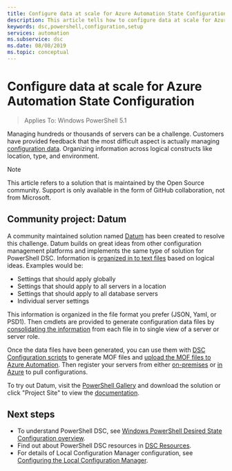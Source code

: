 ```yaml
---
title: Configure data at scale for Azure Automation State Configuration
description: This article tells how to configure data at scale for Azure Automation State Configuration.
keywords: dsc,powershell,configuration,setup
services: automation
ms.subservice: dsc
ms.date: 08/08/2019
ms.topic: conceptual
---
```


# Configure data at scale for Azure Automation State Configuration

> Applies To: Windows PowerShell 5.1

Managing hundreds or thousands of servers can be a challenge.
Customers have provided feedback that the most difficult aspect is actually managing
[configuration data](/powershell/dsc/configurations/configdata).
Organizing information across logical constructs like location, type, and environment.

> [!NOTE]
> This article refers to a solution that is maintained by the Open Source community.
> Support is only available in the form of GitHub collaboration, not from Microsoft.

## Community project: Datum

A community maintained solution named
[Datum](https://github.com/gaelcolas/Datum)
has been created to resolve this challenge.
Datum builds on great ideas from other configuration management platforms
and implements the same type of solution for PowerShell DSC.
Information is
[organized in to text files](https://github.com/gaelcolas/Datum#3-intended-usage)
based on logical ideas.
Examples would be:

- Settings that should apply globally
- Settings that should apply to all servers in a location
- Settings that should apply to all database servers
- Individual server settings

This information is organized in the file format you prefer (JSON, Yaml, or PSD1).
Then cmdlets are provided to generate configuration data files by
[consolidating the information](https://github.com/gaelcolas/Datum#datum-tree)
from each file in to single view of a server or server role.

Once the data files have been generated,
you can use them with
[DSC Configuration scripts](/powershell/dsc/configurations/write-compile-apply-configuration)
to generate MOF files
and
[upload the MOF files to Azure Automation](./tutorial-configure-servers-desired-state.md#create-and-upload-a-configuration-to-azure-automation).
Then register your servers from either
[on-premises](./automation-dsc-onboarding.md#enable-physicalvirtual-linux-machines)
or [in Azure](./automation-dsc-onboarding.md#enable-azure-vms)
to pull configurations.

To try out Datum, visit the
[PowerShell Gallery](https://www.powershellgallery.com/packages/datum/)
and download the solution or click "Project Site"
to view the
[documentation](https://github.com/gaelcolas/Datum#2-getting-started--concepts).

## Next steps

- To understand PowerShell DSC, see [Windows PowerShell Desired State Configuration overview](/powershell/dsc/overview).
- Find out about PowerShell DSC resources in [DSC Resources](/powershell/dsc/resources/resources).
- For details of Local Configuration Manager configuration, see [Configuring the Local Configuration Manager](/powershell/dsc/managing-nodes/metaconfig).
